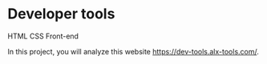 # Developer tools
HTML
 CSS
 Front-end

In this project, you will analyze this website https://dev-tools.alx-tools.com/.
